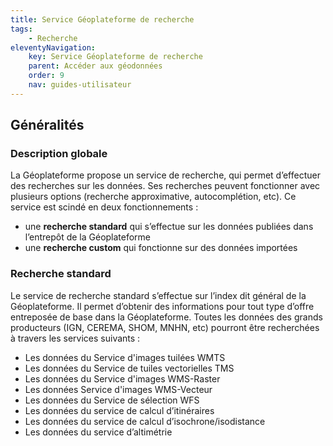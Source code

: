 ```yaml
---
title: Service Géoplateforme de recherche
tags:
    - Recherche
eleventyNavigation:
    key: Service Géoplateforme de recherche
    parent: Accéder aux géodonnées
    order: 9
    nav: guides-utilisateur
---
```


## Généralités

### Description globale

La Géoplateforme propose un service de recherche, qui permet d’effectuer des recherches sur les données. Ses recherches peuvent fonctionner avec plusieurs options (recherche approximative, autocomplétion, etc). Ce service est scindé en deux fonctionnements :

- une **recherche standard** qui s’effectue sur les données publiées dans l’entrepôt de la Géoplateforme
- une **recherche custom** qui fonctionne sur des données importées

### Recherche standard

Le service de recherche standard s’effectue sur l’index dit général de la Géoplateforme. Il permet d’obtenir des informations pour tout type d’offre entreposée de base dans la Géoplateforme. Toutes les données des grands producteurs (IGN, CEREMA, SHOM, MNHN, etc) pourront être recherchées à travers les services suivants :

- Les données du Service d'images tuilées WMTS
- Les données du Service de tuiles vectorielles TMS
- Les données du Service d'images WMS-Raster
- Les données Service d'images WMS-Vecteur
- Les données du Service de sélection WFS
- Les données du service de calcul d’itinéraires
- Les données du service de calcul d’isochrone/isodistance
- Les données du service d’altimétrie

<div>
<script async src="//jsfiddle.net/ignfgeoportail/ck2pftgw/embed/"></script>
</div>
